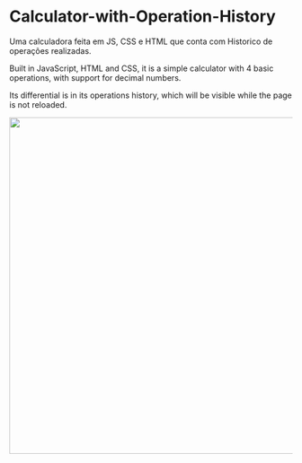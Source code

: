 # Calculator-with-Operation-History
Uma calculadora feita em JS, CSS e HTML que conta com Historico de operações realizadas.

<span>
  <p>Built in JavaScript, HTML and CSS, it is a simple calculator with 4 basic operations, with support for decimal numbers.</p>
  <p>Its differential is in its operations history, which will be visible while the page is not reloaded.</p>

  <img src="https://user-images.githubusercontent.com/58227029/218315199-df7d757b-fec9-4183-bbaa-86883bc5cd7b.jpg" width="600px">

</span>
